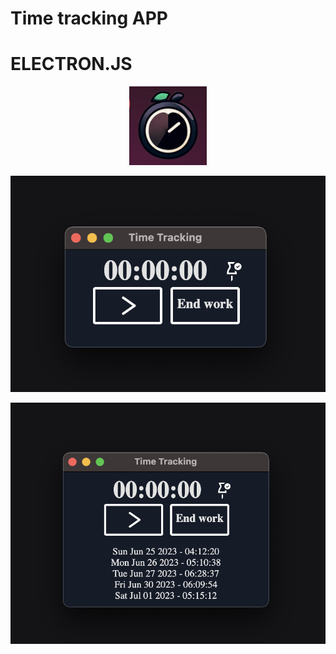 # Time tracking APP 
# ELECTRON.JS

<p align="center">
  <img src="./readme/icon.png" />
</p>
<p align="center">
  <img src="./readme/image1.png" />
</p>
<p align="center">
  <img src="./readme/image2.png" />
</p>